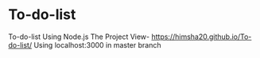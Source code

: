 # To-do-list
To-do-list Using Node.js
The Project View- https://himsha20.github.io/To-do-list/
Using localhost:3000 in master branch


